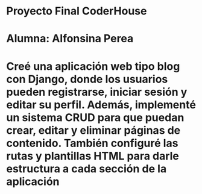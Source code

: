 # Proyecto Final CoderHouse
# Alumna: Alfonsina Perea 
# Creé una aplicación web tipo blog con Django, donde los usuarios pueden registrarse, iniciar sesión y editar su perfil. Además, implementé un sistema CRUD para que puedan crear, editar y eliminar páginas de contenido. También configuré las rutas y plantillas HTML para darle estructura a cada sección de la aplicación 
